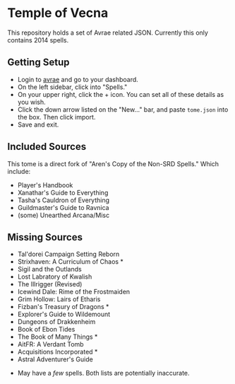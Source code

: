# Temple of Vecna
This repository holds a set of Avrae related JSON. Currently this only contains 2014 spells.

## Getting Setup
- Login to [avrae](https://avrae.io/) and go to your dashboard.
- On the left sidebar, click into "Spells."
- On your upper right, click the + icon. You can set all of these details as you wish.
- Click the down arrow listed on the "New..." bar, and paste `tome.json` into the box. Then click import.
- Save and exit.

## Included Sources
This tome is a direct fork of "Aren's Copy of the Non-SRD Spells." Which include:
- Player's Handbook
- Xanathar's Guide to Everything
- Tasha's Cauldron of Everything
- Guildmaster's Guide to Ravnica
- (some) Unearthed Arcana/Misc

## Missing Sources
- Tal'dorei Campaign Setting Reborn
- Strixhaven: A Curriculum of Chaos *
- Sigil and the Outlands
- Lost Labratory of Kwalish
- The Illrigger (Revised)
- Icewind Dale: Rime of the Frostmaiden
- Grim Hollow: Lairs of Etharis
- Fizban's Treasury of Dragons *
- Explorer's Guide to Wildemount
- Dungeons of Drakkenheim
- Book of Ebon Tides
- The Book of Many Things *
- AitFR: A Verdant Tomb
- Acquisitions Incorporated *
- Astral Adventurer's Guide

* May have a *few* spells. Both lists are potentially inaccurate.
